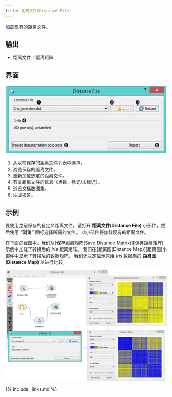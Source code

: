 ```yaml
---
title: 距离文件(Distance File)
---
```


加载现有的距离文件。






## 输出

- 距离文件：距离矩阵

## 界面
![](/assets/images/unsupervised/DistanceFile-stamped.png.webp)

1. 从以前保存的距离文件列表中选择。
2. 浏览保存的距离文件。
3. 重新加载选定的距离文件。
4. 有关距离文件的信息（点数，标记/未标记）。
5. 浏览文档数据集。
6. 生成报告。

## 示例
要使用之前保存的自定义距离文件，请打开 **距离文件(Distance File)** 小部件，然后使用 **“浏览”** 图标选择所需的文件。 此小部件将加载现有的距离文件。 

在下面的截图中，我们从[保存距离矩阵(Save Distance Matrix)][保存距离矩阵]示例中加载了转换后的 *Iris* 距离矩阵。 我们在[距离图(Distance Map)][距离图]小部件中显示了转换后的数据矩阵。 我们还决定显示原始 *Iris* 数据集的 **距离图(Distance Map)** 以进行比较。


![](/assets/images/unsupervised/DistanceFile-Example.png.webp)

{% include _links.md %}
